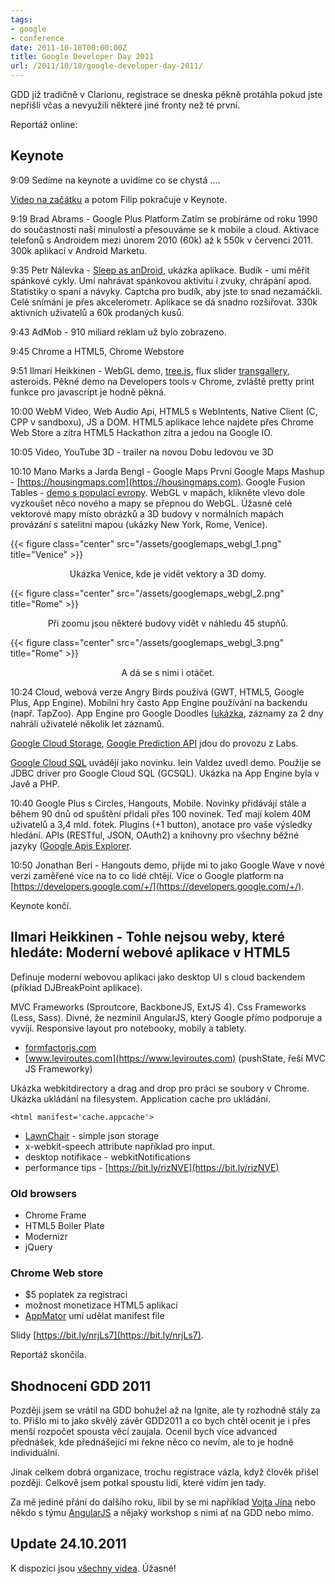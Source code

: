 ```yaml
---
tags:
- google
- conference
date: 2011-10-18T00:00:00Z
title: Google Developer Day 2011
url: /2011/10/18/google-developer-day-2011/
---
```


GDD již tradičně v Clarionu, registrace se dneska pěkně protáhla pokud jste nepřišli včas a nevyužili některé jiné fronty než té první.

<!--more-->

Reportáž online:

## Keynote

9:09 Sedíme na keynote a uvidíme co se chystá ….

[Video na začátku](https://developers.google.com/go/stories) a potom Filip pokračuje v Keynote.

9:19 Brad Abrams - Google Plus Platform
Zatím se probíráme od roku 1990 do součastnosti naší minulostí a přesouváme se k mobile a cloud.
Aktivace telefonů s Androidem mezi únorem 2010 (60k) až k 550k v červenci 2011. 300k aplikací v Android Marketu.

9:35 Petr Nálevka - [Sleep as anDroid](https://market.android.com/details?id=com.urbandroid.sleep&hl=cs), ukázka aplikace.
Budík - umí měřit spánkové cykly. Umí nahrávat spánkovou aktivitu i zvuky, chrápání apod. Statistiky o spaní a návyky. Captcha pro budík, aby jste to snad nezamáčkli. Celé snímání je přes akcelerometr. Aplikace se dá snadno rozšiřovat. 330k aktivních uživatelů a 60k prodaných kusů.

9:43 AdMob - 910 miliard reklam už bylo zobrazeno.

9:45 Chrome a HTML5, Chrome Webstore

9:51 Ilmari Heikkinen - WebGL demo, [tree.js](https://mrdoob.github.com/three.js/), flux slider [transgallery](https://joelambert.co.uk/flux/transgallery.html), asteroids. Pěkné demo na Developers tools v Chrome, zvláště pretty print funkce pro javascript je hodně pěkná.

10:00 WebM Video, Web Audio Api, HTML5 s WebIntents, Native Client (C, CPP v sandboxu), JS a DOM. HTML5 aplikace lehce najdete přes Chrome Web Store a zítra HTML5 Hackathon zítra a jedou na Google IO.

10:05 Video, YouTube 3D - trailer na novou Dobu ledovou ve 3D

10:10 Mano Marks a Jarda Bengl - Google Maps
První Google Maps Mashup - [https://housingmaps.com](https://housingmaps.com). Google Fusion Tables - [demo s populací evropy](https://mano-demos.googlecode.com/svn/trunk/demos/europepopsliders.html). WebGL v mapách, klikněte vlevo dole vyzkoušet něco nového a mapy se přepnou do WebGL. Úžasné celé vektorové mapy místo obrázků a 3D budovy v normálních mapách provázání s satelitní mapou (ukázky New York, Rome, Venice).

{{< figure class="center" src="/assets/googlemaps_webgl_1.png" title="Venice" >}}
<center>Ukázka Venice, kde je vidět vektory a 3D domy.</center>

{{< figure class="center" src="/assets/googlemaps_webgl_2.png" title="Rome" >}}
<center>Při zoomu jsou některé budovy vidět v náhledu 45 stupňů.</center>

{{< figure class="center" src="/assets/googlemaps_webgl_3.png" title="Rome" >}}
<center>A dá se s nimi i otáčet.</center>

10:24 Cloud, webová verze Angry Birds používá (GWT, HTML5, Google Plus, App Engine). Mobilní hry často App Engine používání na backendu (např. TapZoo). App Engine pro Google Doodles ([ukázka](https://www.google.com/logos/2011/lespaul.html), záznamy za 2 dny nahráli uživatelé několik let záznamů.

[Google Cloud Storage](https://code.google.com/apis/storage/), [Google Prediction API](https://code.google.com/apis/predict/) jdou do provozu z Labs.

[Google Cloud SQL](https://code.google.com/apis/sql/) uvádějí jako novinku. Iein Valdez uvedl demo. Použije se JDBC driver pro Google Cloud SQL (GCSQL). Ukázka na App Engine byla v Javě a PHP.

10:40 Google Plus s Circles, Hangouts, Mobile. Novinky přidávájí stále a během 90 dnů od spuštění přidali přes 100 novinek. Teď mají kolem 40M uživatelů a 3,4 mld. fotek. Plugins (+1 button), anotace pro vaše výsledky hledání. APIs (RESTful, JSON, OAuth2) a knihovny pro všechny běžné jazyky ([Google Apis Explorer](https://code.google.com/apis/explorer).

10:50 Jonathan Beri - Hangouts demo, přijde mi to jako Google Wave v nové verzi zaměřené více na to co lidé chtějí. Více o Google platform na [https://developers.google.com/+/](https://developers.google.com/+/).

Keynote končí.

## Ilmari Heikkinen - Tohle nejsou weby, které hledáte: Moderní webové aplikace v HTML5

Definuje moderní webovou aplikaci jako desktop UI s cloud backendem (příklad DJBreakPoint aplikace).

MVC Frameworks (Sproutcore, BackboneJS, ExtJS 4). Css Frameworks (Less, Sass). Divné, že nezmínil AngularJS, který Google přímo podporuje a vyvíjí. Responsive layout pro notebooky, mobily a tablety.

- [formfactorjs.com](https://formfactorjs.com)
- [www.leviroutes.com](https://www.leviroutes.com) (pushState, řeší MVC JS Frameworky)

Ukázka webkitdirectory a drag and drop pro práci se soubory v Chrome. Ukázka ukládání na filesystem. Application cache pro ukládání.

	<html manifest='cache.appcache'>

- [LawnChair](https://westcoastlogic.com/lawnchair/) - simple json storage
- x-webkit-speech attribute například pro input.
- desktop notifikace - webkitNotifications
- performance tips - [https://bit.ly/rizNVE](https://bit.ly/rizNVE)

### Old browsers
- Chrome Frame
- HTML5 Boiler Plate
- Modernizr
- jQuery


### Chrome Web store

- $5 poplatek za registraci
- možnost monetizace HTML5 aplikací
- [AppMator](https://appmator.appspot.com/) umí udělat manifest file

Slidy [https://bit.ly/nrjLs7](https://bit.ly/nrjLs7).

Reportáž skončila.

## Shodnocení GDD 2011

Později jsem se vrátil na GDD bohužel až na Ignite, ale ty rozhodně stály za to. Přišlo mi to jako skvělý závěr GDD2011 a co bych chtěl ocenit je i přes menší rozpočet spousta věcí zaujala. Ocenil bych více advanced přednášek, kde přednášející mi řekne něco co nevím, ale to je hodně individuální.

Jinak celkem dobrá organizace, trochu registrace vázla, když člověk přišel později. Celkově jsem potkal spoustu lidí, které vidím jen tady.

Za mě jediné přání do dalšího roku, líbil by se mi například [Vojta Jína](https://github.com/vojtajina) nebo někdo s týmu [AngularJS](https://angularjs.org/) a nějaký workshop s nimi ať na GDD nebo mimo.

## Update 24.10.2011
K dispozici jsou [všechny videa](https://www.youtube.com/watch?v=1Xn6CfJ713g&feature=list_related&playnext=1&list=SP64D87C03BA3B2A88). Úžasné!











